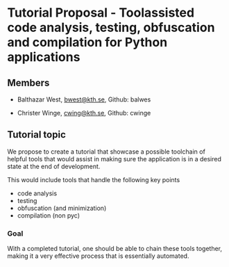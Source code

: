 # Tutorial Proposal - Toolassisted code analysis, testing, obfuscation and compilation for Python applications

## Members
* Balthazar West, bwest@kth.se, Github: balwes

* Christer Winge, cwing@kth.se, Github: cwinge

## Tutorial topic
We propose to create a tutorial that showcase a possible toolchain of helpful tools that would assist in making sure the application is in a desired state at the end of development.

This would include tools that handle the following key points
* code analysis
* testing
* obfuscation (and minimization)
* compilation (non pyc)

### Goal
With a completed tutorial, one should be able to chain these tools together, making it a very effective process that is essentially automated.
